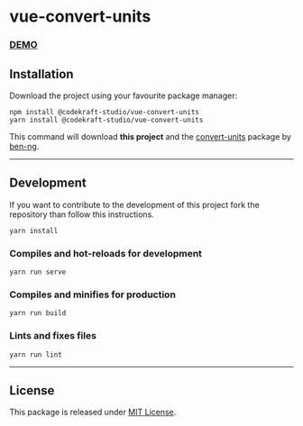 # vue-convert-units

### [DEMO](https://codekraft-studio.github.io/vue-convert-units/)

## Installation

Download the project using your favourite package manager:

```
npm install @codekraft-studio/vue-convert-units
yarn install @codekraft-studio/vue-convert-units
```

This command will download __this project__ and the [convert-units](https://github.com/ben-ng/convert-units) package by [ben-ng](https://github.com/ben-ng).

---

## Development

If you want to contribute to the development of this project fork the repository than follow this instructions.

```
yarn install
```

### Compiles and hot-reloads for development
```
yarn run serve
```

### Compiles and minifies for production
```
yarn run build
```

### Lints and fixes files
```
yarn run lint
```

---

## License

This package is released under [MIT License](LICENSE).
